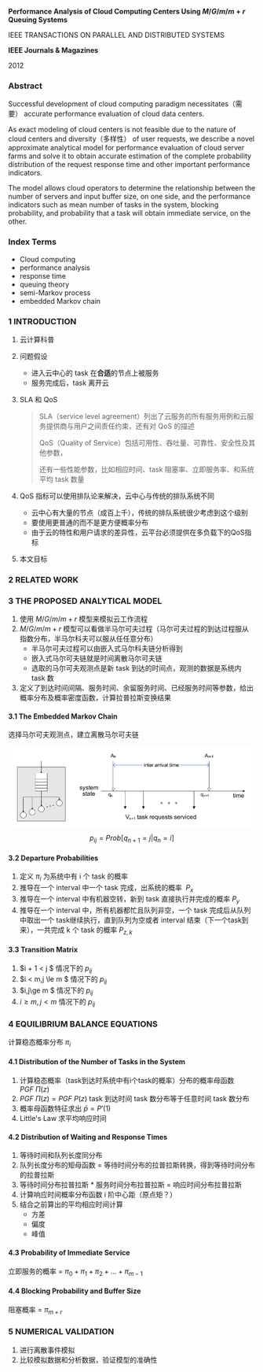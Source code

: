 **Performance Analysis of Cloud Computing Centers Using $M/G/m/m+r$**
**Queuing Systems**

IEEE TRANSACTIONS ON PARALLEL AND DISTRIBUTED SYSTEMS

**IEEE Journals & Magazines**

2012

### Abstract

Successful development of cloud computing paradigm necessitates（需要） accurate performance evaluation of cloud data centers. 

As exact modeling of cloud centers is not feasible due to the nature of cloud centers and diversity（多样性） of user requests, we describe a novel approximate analytical model for performance evaluation of cloud server farms and solve it to obtain accurate estimation of the complete probability distribution of the request response time and other important performance indicators. 

The model allows cloud operators to determine the relationship between the number of servers and input buffer size, on one side, and the performance indicators such as mean number of tasks in the system, blocking probability, and probability that a task will obtain immediate service, on the other.

### Index Terms

* Cloud computing
* performance analysis
* response time
* queuing theory
* semi-Markov process
* embedded Markov chain

### 1 INTRODUCTION

1. 云计算科普

2. 问题假设

   * 进入云中心的 task 在**合适**的节点上被服务
   * 服务完成后，task 离开云

3. SLA 和 QoS

   >  SLA（service level agreement）列出了云服务的所有服务用例和云服务提供商与用户之间责任约束，还有对 QoS 的描述
   >
   >  QoS（Quality of Service）包括可用性、吞吐量、可靠性、安全性及其他参数，
   >
   >  还有一些性能参数，比如相应时间、task 阻塞率、立即服务率、和系统平均 task 数量

4. QoS 指标可以使用排队论来解决，云中心与传统的排队系统不同

   * 云中心有大量的节点（成百上千），传统的排队系统很少考虑到这个级别
   * 要使用更普通的而不是更方便概率分布
   * 由于云的特性和用户请求的差异性，云平台必须提供在多负载下的QoS指标

5. 本文目标

### 2 RELATED WORK

### 3 THE PROPOSED ANALYTICAL MODEL

1. 使用 $M/G/m/m+r$ 模型来模拟云工作流程
2. $M/G/m/m+r$ 模型可以看做半马尔可夫过程（马尔可夫过程的到达过程服从指数分布，半马尔科夫可以服从任任意分布）
   * 半马尔可夫过程可以由嵌入式马尔科夫链分析得到
   * 嵌入式马尔可夫链就是时间离散马尔可夫链
   * 选取的马尔可夫观测点是新 task 到达的时间点，观测的数据是系统内 task 数
3. 定义了到达时间间隔、服务时间、余留服务时间、已经服务时间等参数，给出概率分布及概率密度函数，计算拉普拉斯变换结果

#### 3.1 The Embedded Markov Chain

选择马尔可夫观测点，建立离散马尔可夫链

![mkvpoint](../../img/mkvpoint.png)
$$
p_{ij}=Prob[q_{n+1} = j|q_{n} = i]
$$

#### 3.2 Departure Probabilities

1. 定义 $\pi_{i}$ 为系统中有 i 个 task 的概率
2. 推导在一个 interval 中一个 task 完成，出系统的概率 $\ P_{x}$
3. 推导在一个 interval 中有机器空转，新到 task 直接执行并完成的概率 $P_{y}$
4. 推导在一个 interval 中，所有机器都忙且队列非空，一个 task 完成后从队列中取出一个 task继续执行，直到队列为空或者 interval 结束（下一个task到来），一共完成 k 个 task 的概率 $P_{z,k}$

#### 3.3 Transition Matrix

1. $i + 1 < j $ 情况下的 $p_{ij}$
2. $i  < m,j \le m $ 情况下的 $p_{ij}$
3. $i,j\ge m $ 情况下的 $p_{ij}$
4. $i \ge m, j<m$ 情况下的 $p_{ij}$

### 4 EQUILIBRIUM BALANCE EQUATIONS

计算稳态概率分布 $\pi_{i}$

#### 4.1 Distribution of the Number of Tasks in the System

1. 计算稳态概率（task到达时系统中有i个task的概率）分布的概率母函数 $PGF \   \Pi(z)$
2. $PGF \   \Pi(z) = PGF \   P(z)$ task 到达时间 task 数分布等于任意时间 task 数分布
3. 概率母函数特征求出 $\bar{p} = P'(1)$
4. Little's Law 求平均响应时间

#### 4.2 Distribution of Waiting and Response Times

1. 等待时间和队列长度同分布
2. 队列长度分布的矩母函数 = 等待时间分布的拉普拉斯转换，得到等待时间分布的拉普拉斯
3. 等待时间分布拉普拉斯 * 服务时间分布拉普拉斯 = 响应时间分布拉普拉斯
4. 计算响应时间概率分布函数 i 阶中心距（原点矩？）
5. 结合之前算出的平均相应时间计算
   * 方差
   * 偏度
   * 峰值

#### 4.3 Probability of Immediate Service

立即服务的概率 = $\pi_{0}+\pi_{1}+\pi_{2}+…+\pi_{m-1}$

#### 4.4 Blocking Probability and Buffer Size

阻塞概率 = $\pi_{m+r}$

### 5 NUMERICAL VALIDATION

1. 进行离散事件模拟
2. 比较模拟数据和分析数据，验证模型的准确性







